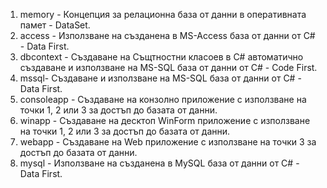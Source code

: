 1. memory - Концепция за релационна база от данни в оперативната памет - DataSet.
2. access - Използване на създанена в MS-Access база от данни от C# - Data First.
3. dbcontext - Създаване на Същтностни класоев в C# автоматично създаване и използване на MS-SQL база от данни от C# - Code First.
4. mssql- Създаване и използване на MS-SQL база от данни от C# - Data First.
5. consoleapp - Създаване на конзолно приложение с използване на точки 1, 2 или 3 за достъп до базата от данни. 
6. winapp - Създаване на десктоп WinForm приложение с използване на точки 1, 2 или 3 за достъп до базата от данни.  
7. webapp - Създаване на Web приложение с използване на точки 3 за достъп до базата от данни.
8. mysql - Използване на създанена в MySQL база от данни от C# - Data First.
